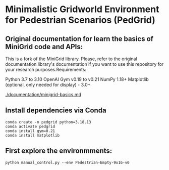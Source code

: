 # Minimalistic Gridworld Environment for Pedestrian Scenarios (PedGrid)

## Original documentation for learn the basics of MiniGrid code and APIs:
This is a fork of the MiniGrid library. Please, refer to the original documentation library's documentation if you want to use this repository for your research purposes.Requirements:

Python 3.7 to 3.10
OpenAI Gym v0.19 to v0.21
NumPy 1.18+
Matplotlib (optional, only needed for display) - 3.0+

[./documentation/minigrid-basics.md](./documentation/minigrid-basics.md)

## Install dependencies via Conda
```
conda create -n pedgrid python=3.18.13
conda activate pedgrid
conda install gym=0.21
conda install matplotlib
```

## First explore the environmments:

```
python manual_control.py --env Pedestrian-Empty-9x16-v0
```